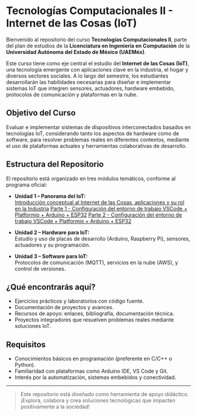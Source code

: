 # Tecnologías Computacionales II - Internet de las Cosas (IoT)

Bienvenido al repositorio del curso **Tecnologías Computacionales II**, parte del plan de estudios de la **Licenciatura en Ingeniería en Computación** de la **Universidad Autónoma del Estado de México (UAEMéx)**.

Este curso tiene como eje central el estudio del **Internet de las Cosas (IoT)**, una tecnología emergente con aplicaciones clave en la industria, el hogar y diversos sectores sociales. A lo largo del semestre, los estudiantes desarrollarán las habilidades necesarias para diseñar e implementar sistemas IoT que integren sensores, actuadores, hardware embebido, protocolos de comunicación y plataformas en la nube.

## Objetivo del Curso

Evaluar e implementar sistemas de dispositivos interconectados basados en tecnologías IoT, considerando tanto los aspectos de hardware como de software, para resolver problemas reales en diferentes contextos, mediante el uso de plataformas actuales y herramientas colaborativas de desarrollo.

## Estructura del Repositorio

El repositorio está organizado en tres módulos temáticos, conforme al programa oficial:

- **Unidad 1 – Panorama del IoT:**  
  [Introducción conceptual al Internet de las Cosas, aplicaciones y su rol en la Industria](https://github.com/enriquehdez98/Curso-IoT-byEnriqueHL/blob/main/Clase%200%20Teoria%20Fundamentos%20IoT/FundamentosDeIoTpdf.pdf)
  [Parte 1 - Configuración del entorno de trabajo VSCode + Platformio + Arduino + ESP32](https://github.com/enriquehdez98/Curso-IoT-byEnriqueHL/blob/main/Clase%201%20Entorno%20de%20desarrollo/Configuracion%20entorno%20de%20trabajo%20ESP32%2BArduino%2BVSCode%20Part%201.md)
  [Parte 2 - Configuración del entorno de trabajo VSCode + Platformio + Arduino + ESP32](https://github.com/enriquehdez98/Curso-IoT-byEnriqueHL/blob/main/Clase%201%20Entorno%20de%20desarrollo/Configuracion%20entorno%20de%20trabajo%20ESP32%2BArduino%2BVSCode%20Part%202.md)

- **Unidad 2 – Hardware para IoT:**  
  Estudio y uso de placas de desarrollo (Arduino, Raspberry Pi), sensores, actuadores y su programación.
  

- **Unidad 3 – Software para IoT:**  
  Protocolos de comunicación (MQTT), servicios en la nube (AWS), y control de versiones.

## ¿Qué encontrarás aquí?

- Ejercicios prácticos y laboratorios con código fuente.
- Documentación de proyectos y avances.
- Recursos de apoyo: enlaces, bibliografía, documentación técnica.
- Proyectos integradores que resuelven problemas reales mediante soluciones IoT.

## Requisitos

- Conocimientos básicos en programación (preferente en C/C++ o Python).
- Familiaridad con plataformas como Arduino IDE, VS Code y Git.
- Interés por la automatización, sistemas embebidos y conectividad.

---

> Este repositorio está diseñado como herramienta de apoyo didáctico. ¡Explora, colabora y crea soluciones tecnológicas que impacten positivamente a la sociedad!
